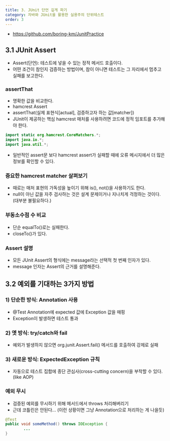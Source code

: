 ```yaml
---
title: 3. JUnit 단언 깊게 파기
category: 자바와 JUnit을 활용한 실용주의 단위테스트
order: 3
---
```


- https://github.com/boring-km/JunitPractice

## 3.1 JUnit Assert
- Assert(단언): 테스트에 넣을 수 있는 정적 메서드 호출이다.
- 어떤 조건이 참인지 검증하는 방법이며, 참이 아니면 테스트는 그 자리에서 멈추고 실패를 보고한다.

### assertThat
- 명확한 값을 비교한다.
- hamcrest Assert
- assertThat(실제 표현식[actual], 검증하고자 하는 값[matcher])
- JUnit이 제공하는 핵심 hamcrest 매처를 사용하려면 코드에 정적 임포트를 추가해야 한다.

```java
import static org.hamcrest.CoreMatchers.*;
import java.io.*;
import java.util.*;
```

- 일반적인 assert문 보다 hamcrest assert가 실패할 때에 오류 메시지에서 더 많은 정보를 확인할 수 있다.

### 중요한 hamcrest matcher 살펴보기
- 때로는 매처 표현의 가독성을 높이기 위해 is(), not()을 사용하기도 한다.
- null이 아닌 값을 자주 검사하는 것은 설계 문제이거나 지나치게 걱정하는 것이다. (대부분 불필요하다.)

### 부동소수점 수 비교
- 단순 equalTo()로는 실패한다.
- closeTo()가 있다.

### Assert 설명
- 모든 JUnit Assert의 형식에는 message라는 선택적 첫 번째 인자가 있다.
- message 인자는 Assert의 근거를 설명해준다.

## 3.2 예외를 기대하는 3가지 방법

### 1) 단순한 방식: Annotation 사용
- @Test Annotation에 expected 값에 Exception 값을 매핑
- Exception이 발생하면 테스트 통과

### 2) 옛 방식: try/catch와 fail
- 예외가 발생하지 않으면 org.junit.Assert.fail() 메서드를 호출하여 강제로 실패

### 3) 새로운 방식: ExpectedException 규칙
- 자동으로 테스트 집합에 종단 관심사(cross-cutting concern)을 부착할 수 있다. (like AOP)

### 예외 무시
- 검증된 예외를 무시하기 위해 메서드에서 throws 처리해버리기
- 근데 코틀린은 안된다... (이런 상황이면 그냥 Annotation으로 처리하는 게 나을듯)

```java
@Test
public void someMethod() throws IOException {
        ...
}
```
